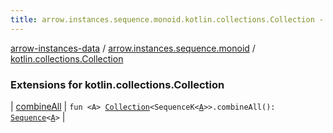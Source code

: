 ```yaml
---
title: arrow.instances.sequence.monoid.kotlin.collections.Collection - arrow-instances-data
---
```


[arrow-instances-data](../../index.html) / [arrow.instances.sequence.monoid](../index.html) / [kotlin.collections.Collection](./index.html)

### Extensions for kotlin.collections.Collection

| [combineAll](combine-all.html) | `fun <A> `[`Collection`](https://kotlinlang.org/api/latest/jvm/stdlib/kotlin.collections/-collection/index.html)`<SequenceK<`[`A`](combine-all.html#A)`>>.combineAll(): `[`Sequence`](https://kotlinlang.org/api/latest/jvm/stdlib/kotlin.sequences/-sequence/index.html)`<`[`A`](combine-all.html#A)`>` |

